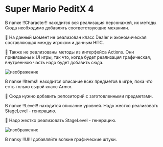 # Super Mario PeditX 4

В папке ‼️Character‼️ находится вся реализация персонажей, их методы. Сюда необходимо добавлять соответствующие механики. 

🫡 На данный момент не реализован класс Dealer и экономическая составляющая между игроком и данным НПС. 

🫡 Также не реализованы методы из интерфейса Actions. Они привязаыны к UI игры, так что, когда будет реализация графическая, внутреннюю часть надо будет добавить сюда.


![изображение](https://github.com/user-attachments/assets/89b7cb1e-73e8-4b6a-a9a1-2cd77d16319c)


В папке ‼️Items‼️ находится описание всех предметов в игре, пока что есть только сырой класс Armor. 

🫡 Сюда нужно добавить репозиторий с заготовленными предметами.

В папке ‼️Level‼️ находится описание уровней. Надо жестко реализовать StageLevel - генерацию. 

🫡 Надо жестко реализовать StageLevel - генерацию. 


![изображение](https://github.com/user-attachments/assets/c7e7fef9-868b-486b-b23a-4bb988d80f46)


В папку ‼️UI‼️ добавляйте всякие графические штуки. 
